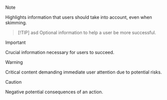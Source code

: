 > [!NOTE]  
> Highlights information that users should take into account, even when skimming.

> [!TIP] asd
> Optional information to help a user be more successful.

> [!IMPORTANT]  
> Crucial information necessary for users to succeed.

> [!WARNING]  
> Critical content demanding immediate user attention due to potential risks.

> [!CAUTION]
> Negative potential consequences of an action.
